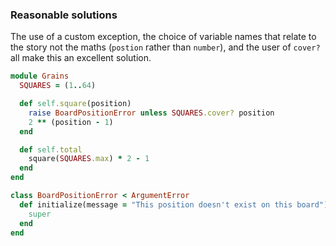 ### Reasonable solutions

The use of a custom exception, the choice of variable names that relate to the story not the maths (`postion` rather than `number`), and the user of `cover?` all make this an excellent solution.

```ruby
module Grains
  SQUARES = (1..64)

  def self.square(position)
    raise BoardPositionError unless SQUARES.cover? position
    2 ** (position - 1)
  end

  def self.total
    square(SQUARES.max) * 2 - 1
  end
end

class BoardPositionError < ArgumentError
  def initialize(message = "This position doesn't exist on this board")
    super
  end
end
```
